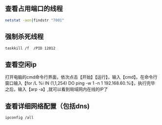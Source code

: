 ## 查看占用端口的线程
```sh
netstat -aon|findstr "7001"
```

## 强制杀死线程
```sh
taskkill /f  /PID 12012
```

## 查看空闲ip
打开电脑的cmd命令行界面，依次点击【开始】【运行】，输入【cmd】。在命令行窗口输入【for /L %i IN (1,1,254) DO ping -w 1 -n 1 192.168.60.%i】，执行完毕之后，输入【arp -a】,就可以看到局域网内在线的IP了

## 查看详细网络配置（包括dns)
```sh
ipconfig /all
```


